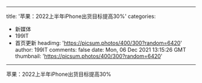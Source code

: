 
---
title: '苹果：2022上半年iPhone出货目标提高30%'
categories: 
 - 新媒体
 - 199IT
 - 首页更新
headimg: 'https://picsum.photos/400/300?random=6420'
author: 199IT
comments: false
date: Mon, 06 Dec 2021 13:15:26 GMT
thumbnail: 'https://picsum.photos/400/300?random=6420'
---

<div>   
苹果：2022上半年iPhone出货目标提高30%  
</div>
            